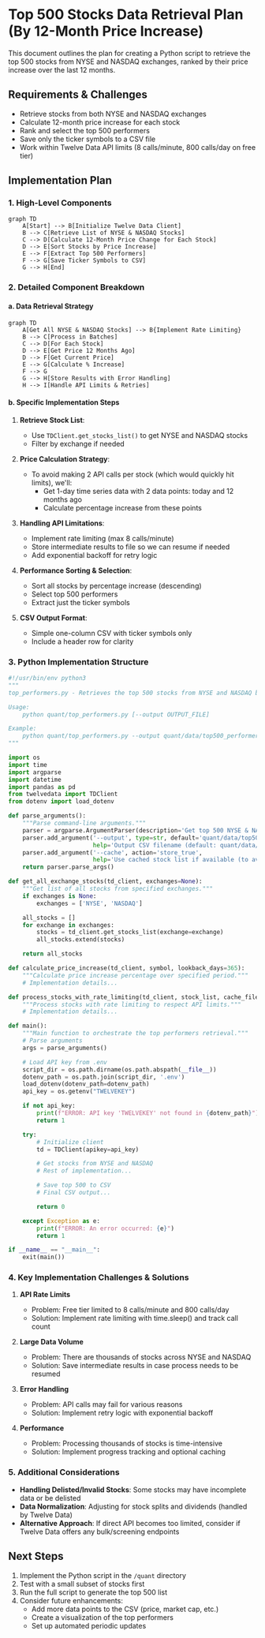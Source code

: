 # Top 500 Stocks Data Retrieval Plan (By 12-Month Price Increase)

This document outlines the plan for creating a Python script to retrieve the top 500 stocks from NYSE and NASDAQ exchanges, ranked by their price increase over the last 12 months.

## Requirements & Challenges

- Retrieve stocks from both NYSE and NASDAQ exchanges
- Calculate 12-month price increase for each stock
- Rank and select the top 500 performers
- Save only the ticker symbols to a CSV file
- Work within Twelve Data API limits (8 calls/minute, 800 calls/day on free tier)

## Implementation Plan

### 1. High-Level Components

```mermaid
graph TD
    A[Start] --> B[Initialize Twelve Data Client]
    B --> C[Retrieve List of NYSE & NASDAQ Stocks]
    C --> D[Calculate 12-Month Price Change for Each Stock]
    D --> E[Sort Stocks by Price Increase]
    E --> F[Extract Top 500 Performers]
    F --> G[Save Ticker Symbols to CSV]
    G --> H[End]
```

### 2. Detailed Component Breakdown

#### a. Data Retrieval Strategy

```mermaid
graph TD
    A[Get All NYSE & NASDAQ Stocks] --> B{Implement Rate Limiting}
    B --> C[Process in Batches]
    C --> D[For Each Stock]
    D --> E[Get Price 12 Months Ago]
    D --> F[Get Current Price]
    E --> G[Calculate % Increase]
    F --> G
    G --> H[Store Results with Error Handling]
    H --> I[Handle API Limits & Retries]
```

#### b. Specific Implementation Steps

1. **Retrieve Stock List**:

   - Use `TDClient.get_stocks_list()` to get NYSE and NASDAQ stocks
   - Filter by exchange if needed

2. **Price Calculation Strategy**:

   - To avoid making 2 API calls per stock (which would quickly hit limits), we'll:
     - Get 1-day time series data with 2 data points: today and 12 months ago
     - Calculate percentage increase from these points

3. **Handling API Limitations**:

   - Implement rate limiting (max 8 calls/minute)
   - Store intermediate results to file so we can resume if needed
   - Add exponential backoff for retry logic

4. **Performance Sorting & Selection**:

   - Sort all stocks by percentage increase (descending)
   - Select top 500 performers
   - Extract just the ticker symbols

5. **CSV Output Format**:
   - Simple one-column CSV with ticker symbols only
   - Include a header row for clarity

### 3. Python Implementation Structure

```python
#!/usr/bin/env python3
"""
top_performers.py - Retrieves the top 500 stocks from NYSE and NASDAQ by 12-month price increase.

Usage:
    python quant/top_performers.py [--output OUTPUT_FILE]

Example:
    python quant/top_performers.py --output quant/data/top500_performers.csv
"""

import os
import time
import argparse
import datetime
import pandas as pd
from twelvedata import TDClient
from dotenv import load_dotenv

def parse_arguments():
    """Parse command-line arguments."""
    parser = argparse.ArgumentParser(description='Get top 500 NYSE & NASDAQ stocks by 12-month price increase.')
    parser.add_argument('--output', type=str, default='quant/data/top500_performers.csv',
                        help='Output CSV filename (default: quant/data/top500_performers.csv)')
    parser.add_argument('--cache', action='store_true',
                        help='Use cached stock list if available (to avoid API calls)')
    return parser.parse_args()

def get_all_exchange_stocks(td_client, exchanges=None):
    """Get list of all stocks from specified exchanges."""
    if exchanges is None:
        exchanges = ['NYSE', 'NASDAQ']

    all_stocks = []
    for exchange in exchanges:
        stocks = td_client.get_stocks_list(exchange=exchange)
        all_stocks.extend(stocks)

    return all_stocks

def calculate_price_increase(td_client, symbol, lookback_days=365):
    """Calculate price increase percentage over specified period."""
    # Implementation details...

def process_stocks_with_rate_limiting(td_client, stock_list, cache_file=None):
    """Process stocks with rate limiting to respect API limits."""
    # Implementation details...

def main():
    """Main function to orchestrate the top performers retrieval."""
    # Parse arguments
    args = parse_arguments()

    # Load API key from .env
    script_dir = os.path.dirname(os.path.abspath(__file__))
    dotenv_path = os.path.join(script_dir, '.env')
    load_dotenv(dotenv_path=dotenv_path)
    api_key = os.getenv("TWELVEKEY")

    if not api_key:
        print(f"ERROR: API key 'TWELVEKEY' not found in {dotenv_path}")
        return 1

    try:
        # Initialize client
        td = TDClient(apikey=api_key)

        # Get stocks from NYSE and NASDAQ
        # Rest of implementation...

        # Save top 500 to CSV
        # Final CSV output...

        return 0

    except Exception as e:
        print(f"ERROR: An error occurred: {e}")
        return 1

if __name__ == "__main__":
    exit(main())
```

### 4. Key Implementation Challenges & Solutions

1. **API Rate Limits**

   - Problem: Free tier limited to 8 calls/minute and 800 calls/day
   - Solution: Implement rate limiting with time.sleep() and track call count

2. **Large Data Volume**

   - Problem: There are thousands of stocks across NYSE and NASDAQ
   - Solution: Save intermediate results in case process needs to be resumed

3. **Error Handling**

   - Problem: API calls may fail for various reasons
   - Solution: Implement retry logic with exponential backoff

4. **Performance**
   - Problem: Processing thousands of stocks is time-intensive
   - Solution: Implement progress tracking and optional caching

### 5. Additional Considerations

- **Handling Delisted/Invalid Stocks**: Some stocks may have incomplete data or be delisted
- **Data Normalization**: Adjusting for stock splits and dividends (handled by Twelve Data)
- **Alternative Approach**: If direct API becomes too limited, consider if Twelve Data offers any bulk/screening endpoints

## Next Steps

1. Implement the Python script in the `/quant` directory
2. Test with a small subset of stocks first
3. Run the full script to generate the top 500 list
4. Consider future enhancements:
   - Add more data points to the CSV (price, market cap, etc.)
   - Create a visualization of the top performers
   - Set up automated periodic updates
